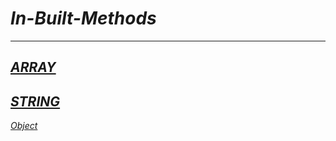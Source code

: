 # *In-Built-Methods*


---
*[ARRAY](./Array/readme.md)*
---
*[STRING](./String/Readme.md)*
---
*[Object](./Object/Readme.md)*